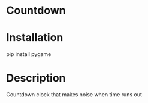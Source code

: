 # Countdown

# Installation
pip install pygame

# Description
Countdown clock that makes noise when time runs out
